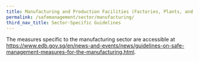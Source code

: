 ```yaml
---
title: Manufacturing and Production Facilities (Factories, Plants, and Logistics Centres)
permalink: /safemanagement/sector/manufacturing/
third_nav_title: Sector-Specific Guidelines
---
```


The measures specific to the manufacturing sector are accessible at <a href = "https://www.edb.gov.sg/en/news-and-events/news/guidelines-on-safe-management-measures-for-the-manufacturing.html">https://www.edb.gov.sg/en/news-and-events/news/guidelines-on-safe-management-measures-for-the-manufacturing.html</a>.